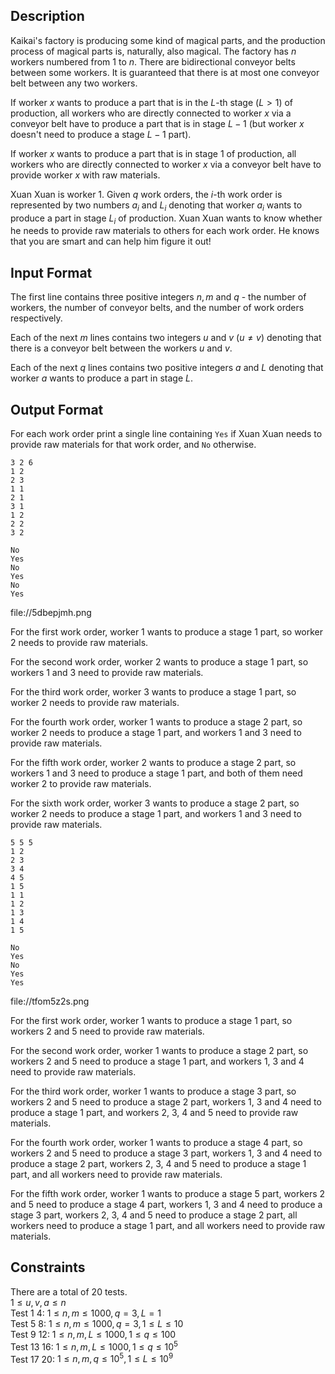 ## Description

Kaikai's factory is producing some kind of magical parts, and the production process of magical parts is, naturally, also magical. The factory has $n$ workers numbered from $1$ to $n$. There are bidirectional conveyor belts between some workers. It is guaranteed that there is at most one conveyor belt between any two workers.

If worker $x$ wants to produce a part that is in the $L$-th stage ($L > 1$) of production, all workers who are directly connected to worker $x$ via a conveyor belt have to produce a part that is in stage $L - 1$ (but worker $x$ doesn't need to produce a stage $L - 1$ part).

If worker $x$ wants to produce a part that is in stage $1$ of production, all workers who are directly connected to worker $x$ via a conveyor belt have to provide worker $x$ with raw materials.

Xuan Xuan is worker $1$. Given $q$ work orders, the $i$-th work order is represented by two numbers $a_i$ and $L_i$ denoting that worker $a_i$ wants to produce a part in stage $L_i$ of production. Xuan Xuan wants to know whether he needs to provide raw materials to others for each work order. He knows that you are smart and can help him figure it out!

## Input Format

The first line contains three positive integers $n, m$ and $q$ - the number of workers, the number of conveyor belts, and the number of work orders respectively.

Each of the next $m$ lines contains two integers $u$ and $v$ ($u \neq v$) denoting that there is a conveyor belt between the workers $u$ and $v$.

Each of the next $q$ lines contains two positive integers $a$ and $L$ denoting that worker $a$ wants to produce a part in stage $L$.

## Output Format

For each work order print a single line containing ```Yes``` if Xuan Xuan needs to provide raw materials for that work order, and ```No``` otherwise.

```input1
3 2 6
1 2
2 3
1 1
2 1
3 1
1 2
2 2
3 2
```
```output1
No
Yes
No
Yes
No
Yes
```

file://5dbepjmh.png

For the first work order, worker 1 wants to produce a stage 1 part, so worker 2 needs to provide raw materials.

For the second work order, worker 2 wants to produce a stage 1 part, so workers 1 and 3 need to provide raw materials.

For the third work order, worker 3 wants to produce a stage 1 part, so worker 2 needs to provide raw materials.

For the fourth work order, worker 1 wants to produce a stage 2 part, so worker 2 needs to produce a stage 1 part, and workers 1 and 3 need to provide raw materials.

For the fifth work order, worker 2 wants to produce a stage 2 part, so workers 1 and 3 need to produce a stage 1 part, and both of them need worker 2 to provide raw materials.

For the sixth work order, worker 3 wants to produce a stage 2 part, so worker 2 needs to produce a stage 1 part, and workers 1 and 3 need to provide raw materials.

```input2
5 5 5
1 2
2 3
3 4
4 5
1 5
1 1
1 2
1 3
1 4
1 5
```
```output2
No
Yes
No
Yes
Yes
```

file://tfom5z2s.png

For the first work order, worker 1 wants to produce a stage 1 part, so workers 2 and 5 need to provide raw materials.

For the second work order, worker 1 wants to produce a stage 2 part, so workers 2 and 5 need to produce a stage 1 part, and workers 1, 3 and 4 need to provide raw materials.

For the third work order, worker 1 wants to produce a stage 3 part, so workers 2 and 5 need to produce a stage 2 part, workers 1, 3 and 4 need to produce a stage 1 part, and workers 2, 3, 4 and 5 need to provide raw materials.

For the fourth work order, worker 1 wants to produce a stage 4 part, so workers 2 and 5 need to produce a stage 3 part, workers 1, 3 and 4 need to produce a stage 2 part, workers 2, 3, 4 and 5 need to produce a stage 1 part, and all workers need to provide raw materials.

For the fifth work order, worker 1 wants to produce a stage 5 part, workers 2 and 5 need to produce a stage 4 part, workers 1, 3 and 4 need to produce a stage 3 part, workers 2, 3, 4 and 5 need to produce a stage 2 part, all workers need to produce a stage 1 part, and all workers need to provide raw materials.

## Constraints

There are a total of 20 tests.\
$1 \le u, v, a \le n$\
Test $1 ~ 4$: $1 \le n, m \le 1000, q = 3, L = 1$\
Test $5 ~ 8$: $1 \le n, m \le 1000, q = 3, 1 \le L \le 10$\
Test $9 ~ 12$: $1 \le n, m, L \le 1000, 1 \le q \le 100$\
Test $13 ~ 16$: $1 \le n, m, L \le 1000, 1 \le q \le 10^5$\
Test $17 ~ 20$: $1 \le n, m, q \le 10^5, 1 \le L \le 10^9$
